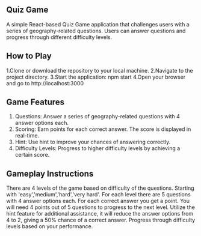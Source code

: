## Quiz Game
A simple React-based Quiz Game application that challenges users with a series of geography-related questions. Users can answer questions and progress through different difficulty levels.

## How to Play
1.Clone or download the repository to your local machine.
2.Navigate to the project directory.
3.Start the application: npm start
4.Open your browser and go to http://localhost:3000

## Game Features
1. Questions: Answer a series of geography-related questions with 4 answer options each.
2. Scoring: Earn points for each correct answer. The score is displayed in real-time.
3. Hint: Use hint to improve your chances of answering correctly.
4. Difficulty Levels: Progress to higher difficulty levels by achieving a certain score.

## Gameplay Instructions
There are 4 levels of the game based on difficulty of the questions. Starting with 'easy','medium','hard','very hard'.
For each level there are 5 questions with 4 answer options each. For each correct answer you get a point. You will need 4 points out of 5 questions to progress to the next level.
Utilize the hint feature for additional assistance, it will reduce the answer options from 4 to 2, giving a 50% chance of a correct answer.
Progress through difficulty levels based on your performance.

